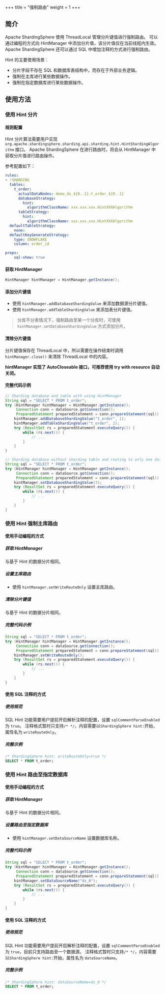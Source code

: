 +++
title = "强制路由"
weight = 1
+++

## 简介

Apache ShardingSphere 使用 ThreadLocal 管理分片键值进行强制路由。
可以通过编程的方式向 HintManager 中添加分片值，该分片值仅在当前线程内生效。  
Apache ShardingSphere 还可以通过 SQL 中增加注释的方式进行强制路由。

Hint 的主要使用场景：

* 分片字段不存在 SQL 和数据库表结构中，而存在于外部业务逻辑。
* 强制在主库进行某些数据操作。
* 强制在指定数据库进行某些数据操作。

## 使用方法

### 使用 Hint 分片

#### 规则配置

Hint 分片算法需要用户实现 `org.apache.shardingsphere.sharding.api.sharding.hint.HintShardingAlgorithm` 接口。
Apache ShardingSphere 在进行路由时，将会从 HintManager 中获取分片值进行路由操作。

参考配置如下：

```yaml
rules:
- !SHARDING
  tables:
    t_order:
      actualDataNodes: demo_ds_${0..1}.t_order_${0..1}
      databaseStrategy:
        hint:
          algorithmClassName: xxx.xxx.xxx.HintXXXAlgorithm
      tableStrategy:
        hint:
          algorithmClassName: xxx.xxx.xxx.HintXXXAlgorithm
  defaultTableStrategy:
    none:
  defaultKeyGenerateStrategy:
    type: SNOWFLAKE
    column: order_id

props:
    sql-show: true
```

#### 获取 HintManager

```java
HintManager hintManager = HintManager.getInstance();
```

#### 添加分片键值

- 使用 `hintManager.addDatabaseShardingValue` 来添加数据源分片键值。
- 使用 `hintManager.addTableShardingValue` 来添加表分片键值。

> 分库不分表情况下，强制路由至某一个分库时，可使用 `hintManager.setDatabaseShardingValue` 方式添加分片。

#### 清除分片键值

分片键值保存在 ThreadLocal 中，所以需要在操作结束时调用 `hintManager.close()` 来清除 ThreadLocal 中的内容。

__hintManager 实现了 AutoCloseable 接口，可推荐使用 try with resource 自动关闭。__

#### 完整代码示例

```java
// Sharding database and table with using HintManager
String sql = "SELECT * FROM t_order";
try (HintManager hintManager = HintManager.getInstance();
     Connection conn = dataSource.getConnection();
     PreparedStatement preparedStatement = conn.prepareStatement(sql)) {
    hintManager.addDatabaseShardingValue("t_order", 1);
    hintManager.addTableShardingValue("t_order", 2);
    try (ResultSet rs = preparedStatement.executeQuery()) {
        while (rs.next()) {
            // ...
        }
    }
}

// Sharding database without sharding table and routing to only one database with using HintManager
String sql = "SELECT * FROM t_order";
try (HintManager hintManager = HintManager.getInstance();
     Connection conn = dataSource.getConnection();
     PreparedStatement preparedStatement = conn.prepareStatement(sql)) {
    hintManager.setDatabaseShardingValue(3);
    try (ResultSet rs = preparedStatement.executeQuery()) {
        while (rs.next()) {
            // ...
        }
    }
}
```

### 使用 Hint 强制主库路由

#### 使用手动编程的方式

##### 获取 HintManager

与基于 Hint 的数据分片相同。

##### 设置主库路由

- 使用 `hintManager.setWriteRouteOnly` 设置主库路由。

##### 清除分片键值

与基于 Hint 的数据分片相同。

##### 完整代码示例

```java
String sql = "SELECT * FROM t_order";
try (HintManager hintManager = HintManager.getInstance();
     Connection conn = dataSource.getConnection();
     PreparedStatement preparedStatement = conn.prepareStatement(sql)) {
    hintManager.setWriteRouteOnly();
    try (ResultSet rs = preparedStatement.executeQuery()) {
        while (rs.next()) {
            // ...
        }
    }
}
```

#### 使用 SQL 注释的方式

##### 使用规范

SQL Hint 功能需要用户提前开启解析注释的配置，设置 `sqlCommentParseEnabled` 为 `true`。
注释格式暂时只支持`/* */`，内容需要以`ShardingSphere hint:`开始，属性名为 `writeRouteOnly`。

##### 完整示例
```sql
/* ShardingSphere hint: writeRouteOnly=true */
SELECT * FROM t_order;
```

### 使用 Hint 路由至指定数据库

#### 使用手动编程的方式

##### 获取 HintManager

与基于 Hint 的数据分片相同。

##### 设置路由至指定数据库

- 使用 `hintManager.setDataSourceName` 设置数据库名称。

##### 完整代码示例

```java
String sql = "SELECT * FROM t_order";
try (HintManager hintManager = HintManager.getInstance();
     Connection conn = dataSource.getConnection();
     PreparedStatement preparedStatement = conn.prepareStatement(sql)) {
    hintManager.setDataSourceName("ds_0");
    try (ResultSet rs = preparedStatement.executeQuery()) {
        while (rs.next()) {
            // ...
        }
    }
}
```

#### 使用 SQL 注释的方式

##### 使用规范

SQL Hint 功能需要用户提前开启解析注释的配置，设置 `sqlCommentParseEnabled` 为 `true`，目前只支持路由至一个数据源。
注释格式暂时只支持`/* */`，内容需要以`ShardingSphere hint:`开始，属性名为 `dataSourceName`。

##### 完整示例
```sql
/* ShardingSphere hint: dataSourceName=ds_0 */
SELECT * FROM t_order;
```